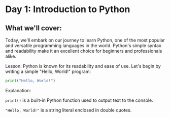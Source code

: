 # Day 1: Introduction to Python

## What we'll cover:
<p>
Today, we'll embark on our journey to learn Python, one of the most popular and versatile programming languages in the world. Python's simple syntax and readability make it an excellent choice for beginners and professionals alike.

Lesson:
Python is known for its readability and ease of use. Let's begin by writing a simple "Hello, World!" program:

```python
print("Hello, World!")
```

Explanation:

`print()` is a built-in Python function used to output text to the console.

`"Hello, World!"` is a string literal enclosed in double quotes.
</p>